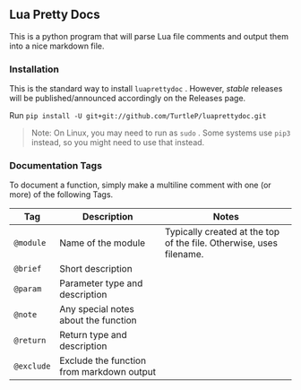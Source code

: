 ## Lua Pretty Docs

This is a python program that will parse Lua file comments and output them into a nice markdown file.

### Installation

This is the standard way to install `luaprettydoc` . However, *stable* releases will be published/announced accordingly on the Releases page.

Run `pip install -U git+git://github.com/TurtleP/luaprettydoc.git`

> Note: On Linux, you may need to run as `sudo` . Some systems use `pip3` instead, so you might need to use that instead.

### Documentation Tags

To document a function, simply make a multiline comment with one (or more) of the following Tags.

| Tag       | Description                          | Notes                                                               |
|-----------|--------------------------------------|---------------------------------------------------------------------|
| `@module` | Name of the module                   | Typically created at the top of the file. Otherwise, uses filename. |
| `@brief` | Short description                    |                                                                     |
| `@param` | Parameter type and description       |                                                                     |
| `@note` | Any special notes about the function |                                                                     |
| `@return` | Return type and description          |                                                                     |
| `@exclude` | Exclude the function from markdown output ||
